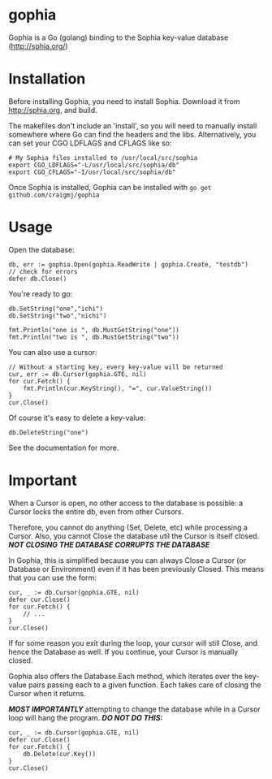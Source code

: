 gophia
======

Gophia is a Go (golang) binding to the Sophia key-value database (http://sphia.org/)

Installation
============

Before installing Gophia, you need to install Sophia. Download it from http://sphia.org, and build.

The makefiles don't include an 'install', so you will need to manually install somewhere where Go can find the headers and the libs. Alternatively, you can set your CGO LDFLAGS and CFLAGS like so:

	# My Sophia files installed to /usr/local/src/sophia
	export CGO_LDFLAGS="-L/usr/local/src/sophia/db"
	export CGO_CFLAGS="-I/usr/local/src/sophia/db"	

Once Sophia is installed, Gophia can be installed with `go get github.com/craigmj/gophia`

Usage
=====

Open the database:

    db, err := gophia.Open(gophia.ReadWrite | gophia.Create, "testdb")
    // check for errors
    defer db.Close()

You're ready to go:

	db.SetString("one","ichi")
	db.SetString("two","nichi")

	fmt.Println("one is ", db.MustGetString("one"))
	fmt.Println("two is ", db.MustGetString("two"))

You can also use a cursor:

	// Without a starting key, every key-value will be returned
	cur, err := db.Cursor(gophia.GTE, nil)
	for cur.Fetch() {
		fmt.Println(cur.KeyString(), "=", cur.ValueString())
	}
	cur.Close()

Of course it's easy to delete a key-value:

	db.DeleteString("one")

See the documentation for more.

Important
=========

When a Cursor is open, no other access to the database is possible: a Cursor locks the entire db, even from other Cursors.

Therefore, you cannot do anything (Set, Delete, etc) while processing a Cursor. Also, you cannot Close the database util the Cursor is itself closed. ***NOT CLOSING THE DATABASE CORRUPTS THE DATABASE***

In Gophia, this is simplified because you can always Close a Cursor (or Database or Environment) even if it has been previously Closed. This means that you can use the form:

    cur, _ := db.Cursor(gophia.GTE, nil)
    defer cur.Close()
    for cur.Fetch() {
    	// ...
    }
    cur.Close()

If for some reason you exit during the loop, your cursor will still Close, and hence the Database as well. If you continue, your Cursor is manually closed.

Gophia also offers the Database.Each method, which iterates over the key-value pairs passing each to a given function. Each takes care of closing the Cursor when it returns.

***MOST IMPORTANTLY*** attempting to change the database while in a Cursor loop will hang the program. ***DO NOT DO THIS:***

    cur, _ := db.Cursor(gophia.GTE, nil)
    defer cur.Close()
    for cur.Fetch() {
    	db.Delete(cur.Key())
    }
    cur.Close()
